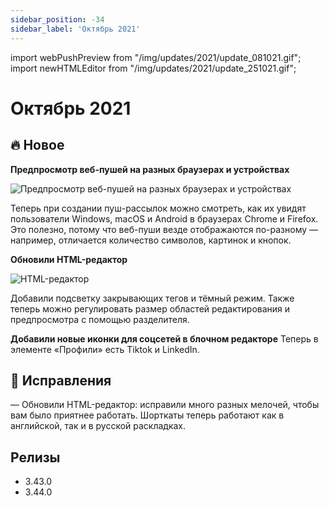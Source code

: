 ```yaml
---
sidebar_position: -34
sidebar_label: 'Октябрь 2021'
---
```


import webPushPreview from "/img/updates/2021/update_081021.gif";
import newHTMLEditor from "/img/updates/2021/update_251021.gif";

# Октябрь 2021

## 🔥 Новое

**Предпросмотр веб-пушей на разных браузерах и устройствах**

<p align="left">
    <img src={webPushPreview} alt="Предпросмотр веб-пушей на разных браузерах и устройствах" />
</p>
Теперь при создании пуш-рассылок можно смотреть, как их увидят пользователи Windows, macOS и Android в браузерах Chrome и Firefox. Это полезно, потому что веб-пуши везде отображаются по-разному — например, отличается количество символов, картинок и кнопок.

**Обновили HTML-редактор**

<p align="left">
    <img src={newHTMLEditor} alt="HTML-редактор" />
</p>
Добавили подсветку закрывающих тегов и тёмный режим. Также теперь можно регулировать размер областей редактирования и предпросмотра с помощью разделителя.

**Добавили новые иконки для соцсетей в блочном редакторе**
Теперь в элементе «Профили» есть Tiktok и LinkedIn.

## 🐛 Исправления

— Обновили HTML-редактор: исправили много разных мелочей, чтобы вам было приятнее работать. Шорткаты теперь работают как в английской, так и в русской раскладках.

## Релизы

- 3.43.0
- 3.44.0

